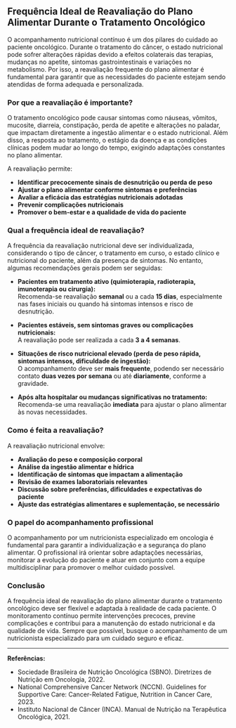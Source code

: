 ## Frequência Ideal de Reavaliação do Plano Alimentar Durante o Tratamento Oncológico

O acompanhamento nutricional contínuo é um dos pilares do cuidado ao paciente oncológico. Durante o tratamento do câncer, o estado nutricional pode sofrer alterações rápidas devido a efeitos colaterais das terapias, mudanças no apetite, sintomas gastrointestinais e variações no metabolismo. Por isso, a reavaliação frequente do plano alimentar é fundamental para garantir que as necessidades do paciente estejam sendo atendidas de forma adequada e personalizada.

### Por que a reavaliação é importante?

O tratamento oncológico pode causar sintomas como náuseas, vômitos, mucosite, diarreia, constipação, perda de apetite e alterações no paladar, que impactam diretamente a ingestão alimentar e o estado nutricional. Além disso, a resposta ao tratamento, o estágio da doença e as condições clínicas podem mudar ao longo do tempo, exigindo adaptações constantes no plano alimentar.

A reavaliação permite:

- **Identificar precocemente sinais de desnutrição ou perda de peso**
- **Ajustar o plano alimentar conforme sintomas e preferências**
- **Avaliar a eficácia das estratégias nutricionais adotadas**
- **Prevenir complicações nutricionais**
- **Promover o bem-estar e a qualidade de vida do paciente**

### Qual a frequência ideal de reavaliação?

A frequência da reavaliação nutricional deve ser individualizada, considerando o tipo de câncer, o tratamento em curso, o estado clínico e nutricional do paciente, além da presença de sintomas. No entanto, algumas recomendações gerais podem ser seguidas:

- **Pacientes em tratamento ativo (quimioterapia, radioterapia, imunoterapia ou cirurgia):**  
  Recomenda-se reavaliação **semanal** ou a cada **15 dias**, especialmente nas fases iniciais ou quando há sintomas intensos e risco de desnutrição.

- **Pacientes estáveis, sem sintomas graves ou complicações nutricionais:**  
  A reavaliação pode ser realizada a cada **3 a 4 semanas**.

- **Situações de risco nutricional elevado (perda de peso rápida, sintomas intensos, dificuldade de ingestão):**  
  O acompanhamento deve ser **mais frequente**, podendo ser necessário contato **duas vezes por semana** ou até **diariamente**, conforme a gravidade.

- **Após alta hospitalar ou mudanças significativas no tratamento:**  
  Recomenda-se uma reavaliação **imediata** para ajustar o plano alimentar às novas necessidades.

### Como é feita a reavaliação?

A reavaliação nutricional envolve:

- **Avaliação do peso e composição corporal**
- **Análise da ingestão alimentar e hídrica**
- **Identificação de sintomas que impactam a alimentação**
- **Revisão de exames laboratoriais relevantes**
- **Discussão sobre preferências, dificuldades e expectativas do paciente**
- **Ajuste das estratégias alimentares e suplementação, se necessário**

### O papel do acompanhamento profissional

O acompanhamento por um nutricionista especializado em oncologia é fundamental para garantir a individualização e a segurança do plano alimentar. O profissional irá orientar sobre adaptações necessárias, monitorar a evolução do paciente e atuar em conjunto com a equipe multidisciplinar para promover o melhor cuidado possível.

### Conclusão

A frequência ideal de reavaliação do plano alimentar durante o tratamento oncológico deve ser flexível e adaptada à realidade de cada paciente. O monitoramento contínuo permite intervenções precoces, previne complicações e contribui para a manutenção do estado nutricional e da qualidade de vida. Sempre que possível, busque o acompanhamento de um nutricionista especializado para um cuidado seguro e eficaz.

---

**Referências:**

- Sociedade Brasileira de Nutrição Oncológica (SBNO). Diretrizes de Nutrição em Oncologia, 2022.
- National Comprehensive Cancer Network (NCCN). Guidelines for Supportive Care: Cancer-Related Fatigue, Nutrition in Cancer Care, 2023.
- Instituto Nacional de Câncer (INCA). Manual de Nutrição na Terapêutica Oncológica, 2021.